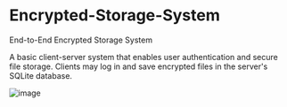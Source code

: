 # Encrypted-Storage-System
End-to-End Encrypted Storage System

A basic client-server system that enables user authentication and secure file storage. Clients may log in and save encrypted files in the server's SQLite database.

![image](https://github.com/user-attachments/assets/ba1a8c69-e05c-4040-bb0e-74d7c95f8d4e)

